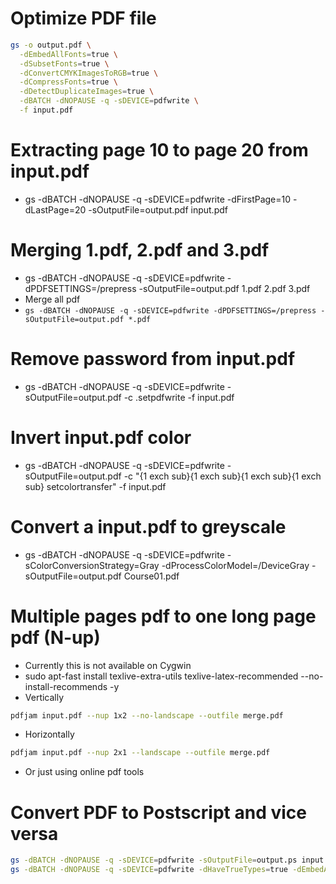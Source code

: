 Optimize PDF file
=====
```sh
gs -o output.pdf \
  -dEmbedAllFonts=true \
  -dSubsetFonts=true \
  -dConvertCMYKImagesToRGB=true \
  -dCompressFonts=true \
  -dDetectDuplicateImages=true \
  -dBATCH -dNOPAUSE -q -sDEVICE=pdfwrite \
  -f input.pdf
```

Extracting page 10 to page 20 from input.pdf
=====
* gs -dBATCH -dNOPAUSE -q -sDEVICE=pdfwrite -dFirstPage=10 -dLastPage=20 -sOutputFile=output.pdf input.pdf

Merging 1.pdf, 2.pdf and 3.pdf
=====
* gs -dBATCH -dNOPAUSE -q -sDEVICE=pdfwrite -dPDFSETTINGS=/prepress -sOutputFile=output.pdf 1.pdf 2.pdf 3.pdf
* Merge all pdf
* `gs -dBATCH -dNOPAUSE -q -sDEVICE=pdfwrite -dPDFSETTINGS=/prepress -sOutputFile=output.pdf *.pdf`

Remove password from input.pdf
=====
* gs -dBATCH -dNOPAUSE -q -sDEVICE=pdfwrite -sOutputFile=output.pdf -c .setpdfwrite -f input.pdf

Invert input.pdf color
=====
* gs -dBATCH -dNOPAUSE -q -sDEVICE=pdfwrite -sOutputFile=output.pdf -c "{1 exch sub}{1 exch sub}{1 exch sub}{1 exch sub} setcolortransfer" -f input.pdf

Convert a input.pdf to greyscale
=====
* gs -dBATCH -dNOPAUSE -q -sDEVICE=pdfwrite -sColorConversionStrategy=Gray -dProcessColorModel=/DeviceGray -sOutputFile=output.pdf Course01.pdf

Multiple pages pdf to one long page pdf (N-up)
=====
* Currently this is not available on Cygwin
* sudo apt-fast install texlive-extra-utils texlive-latex-recommended --no-install-recommends -y
* Vertically
```sh
pdfjam input.pdf --nup 1x2 --no-landscape --outfile merge.pdf
```
* Horizontally
```sh
pdfjam input.pdf --nup 2x1 --landscape --outfile merge.pdf
```
* Or just using online pdf tools [](http://www.pdfdo.com/pdf-pages-merge.aspx)

Convert PDF to Postscript and vice versa
=====
```sh
gs -dBATCH -dNOPAUSE -q -sDEVICE=pdfwrite -sOutputFile=output.ps input.pdf
gs -dBATCH -dNOPAUSE -q -sDEVICE=pdfwrite -dHaveTrueTypes=true -dEmbedAllFonts=true -dSubsetFonts=false -o output.pdf input.ps
```

